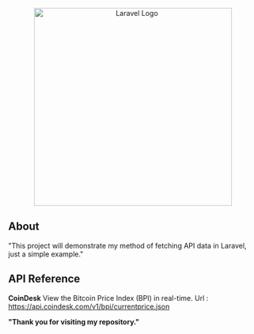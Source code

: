 <p align="center"><a href="https://laravel.com" target="_blank"><img src="https://raw.githubusercontent.com/laravel/art/master/logo-lockup/5%20SVG/2%20CMYK/1%20Full%20Color/laravel-logolockup-cmyk-red.svg" width="400" alt="Laravel Logo"></a></p>

## About
"This project will demonstrate my method of fetching API data in Laravel, just a simple example."

## API Reference
<b>CoinDesk</b>
View the Bitcoin Price Index (BPI) in real-time.
Url : https://api.coindesk.com/v1/bpi/currentprice.json

<b>"Thank you for visiting my repository."</b>
